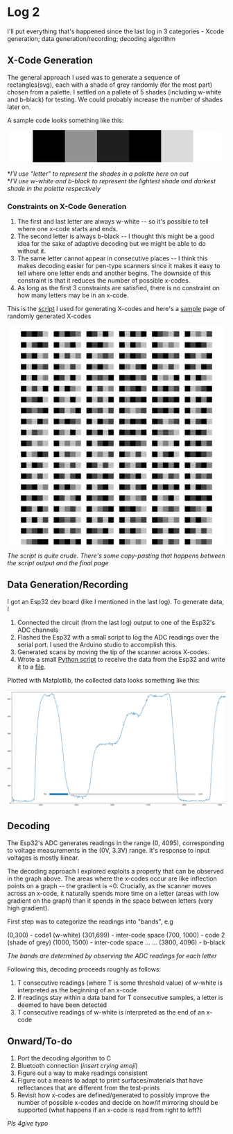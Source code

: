 # Log 2

I'll put everything that's happened since the last log in 3 categories - Xcode generation; data generation/recording; decoding algorithm


## X-Code Generation

The general approach I used was to generate a sequence of rectangles(svg), each with a shade of grey randomly (for the most part) chosen from a palette. I settled on a pallete of 5 shades (including w-white and b-black) for testing. We could probably increase the number of shades later on.

A sample code looks something like this: 

![Sample x-code](sample_xcode.png "Sample x-code")
<!-- <img src="/home/saviour/projects/divx/journal/sample_xcode.png" width="200" height="20"> -->



\**I'll use "letter" to represent the shades in a palette here on out*  
\**I'll use w-white and b-black to represent the lightest shade and darkest shade in the palette respectively*


### Constraints on X-Code Generation 

1. The first and last letter are always w-white -- so it's possible to tell where one x-code starts and ends.
2. The second letter is always b-black -- I thought this might be a good idea for the sake of adaptive decoding but we might be able to do without it. 
3. The same letter cannot appear in consecutive places -- I think this makes decoding easier for pen-type scanners since it makes it easy to tell where one letter ends and another begins. The downside of this constraint is that it reduces the number of possible x-codes.
4. As long as the first 3 constraints are satisfied, there is no constraint on how many letters may be in an x-code.

This is the [script](../bnw/data/gen_codes.py) I used for generating X-codes and here's a [sample]((../bnw/data/samples_v2_4.svg)) page of randomly generated X-codes  


![Page of randomly generated x-codes](../bnw/data/sample_codes/samples_v2_4.svg "Randomly generated x-codes")
<!-- <img src="../bnw/data/samples_v2_4.svg" width="400" height="400"> -->

*The script is quite crude. There's some copy-pasting that happens between the script output and the final page*


## Data Generation/Recording
I got an Esp32 dev board (like I mentioned in the last log). To generate data, I
1. Connected the circuit (from the last log) output to one of the Esp32's ADC channels
2. Flashed the Esp32 with a small script to log the ADC readings over the serial port. I used the Arduino studio to accomplish this.
3. Generated scans by moving the tip of the scanner across X-codes.
4. Wrote a small [Python script](../bnw/data/read_data.py) to receive the data from the Esp32 and write it to a [file](../bnw/data/sample_reads/sample_reads3.txt).

Plotted with Matplotlib, the collected data looks something like this:

![Sample plot of x-code](sample_plot.png "Sample x-code plot in matplotlib")
<!-- <img src="sample_plot.png" width="800" height="400"> -->


## Decoding

The Esp32's ADC generates readings in the range (0, 4095), corresponding to voltage measurements in the (0V, 3.3V) range. It's response to input voltages is mostly liinear. 

The decoding approach I explored exploits a property that can be observed in the graph above. The areas where the x-codes occur are like inflection points on a graph -- the gradient is ~0. Crucially, as the scanner moves across an x-code, it naturally spends more time on a letter (areas with low gradient on the graph) than it spends in the space between letters (very high gradient).

First step was to categorize the readings into "bands", e.g

(0,300) - code1 (w-white)
(301,699) - inter-code space
(700, 1000) - code 2 (shade of grey)
(1000, 1500) - inter-code space
...
...
(3800, 4096) - b-black

*The bands are determined by observing the ADC readings for each letter*


Following this, decoding proceeds roughly as follows:

1. T consecutive readings (where T is some threshold value) of w-white is interpreted as the beginning of an x-code
2. If readings stay within a data band for T consecutive samples, a letter is deemed to have been detected
3. T consecutive readings of w-white is interpreted as the end of an x-code


## Onward/To-do
1. Port the decoding algorithm to C
2. Bluetooth connection (*insert crying emoji*)
3. Figure out a way to make readings consistent
4. Figure out a means to adapt to print surfaces/materials that have reflectances that are different from the test-prints
5. Revisit how x-codes are defined/generated to possibly improve the number of possible x-codes and decide on how/if mirroring should be supported (what happens if an x-code is read from right to left?)


*Pls 4give typo*
